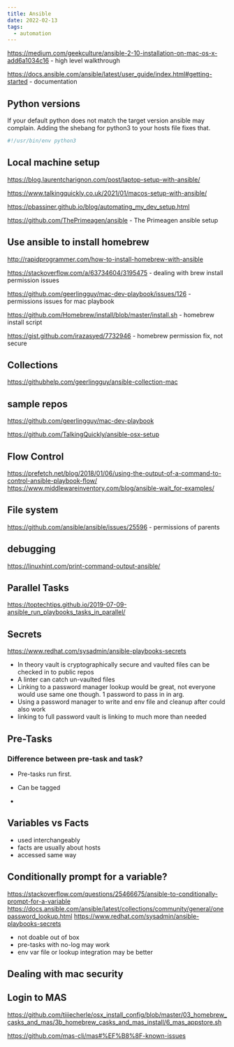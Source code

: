 ```yaml
---
title: Ansible
date: 2022-02-13
tags:
  - automation
---
```


<https://medium.com/geekculture/ansible-2-10-installation-on-mac-os-x-add6a1034c16> - high level walkthrough

<https://docs.ansible.com/ansible/latest/user_guide/index.html#getting-started> - documentation

## Python versions

If your default python does not match the target version ansible may complain. Adding the shebang for python3 to your hosts file fixes that.

```bash
#!/usr/bin/env python3
```

## Local machine setup

<https://blog.laurentcharignon.com/post/laptop-setup-with-ansible/>

<https://www.talkingquickly.co.uk/2021/01/macos-setup-with-ansible/>

<https://pbassiner.github.io/blog/automating_my_dev_setup.html>

<https://github.com/ThePrimeagen/ansible> - The Primeagen ansible setup

## Use ansible to install homebrew

<http://rapidprogrammer.com/how-to-install-homebrew-with-ansible>

<https://stackoverflow.com/a/63734604/3195475> - dealing with brew install permission issues

<https://github.com/geerlingguy/mac-dev-playbook/issues/126> - permissions issues for mac playbook

<https://github.com/Homebrew/install/blob/master/install.sh> - homebrew install script

<https://gist.github.com/irazasyed/7732946> - homebrew permission fix, not secure

## Collections

<https://githubhelp.com/geerlingguy/ansible-collection-mac>

## sample repos

<https://github.com/geerlingguy/mac-dev-playbook>

<https://github.com/TalkingQuickly/ansible-osx-setup>

## Flow Control

<https://prefetch.net/blog/2018/01/06/using-the-output-of-a-command-to-control-ansible-playbook-flow/>
<https://www.middlewareinventory.com/blog/ansible-wait_for-examples/>

## File system

<https://github.com/ansible/ansible/issues/25596> - permissions of parents

## debugging

<https://linuxhint.com/print-command-output-ansible/>

## Parallel Tasks

<https://toptechtips.github.io/2019-07-09-ansible_run_playbooks_tasks_in_parallel/>

## Secrets

<https://www.redhat.com/sysadmin/ansible-playbooks-secrets>

- In theory vault is cryptographically secure and vaulted files can be checked in to public repos
- A linter can catch un-vaulted files
- Linking to a password manager lookup would be great, not everyone would use same one though. 1 password to pass in in arg.
- Using a password manager to write and env file and cleanup after could also work
- linking to full password vault is linking to much more than needed

## Pre-Tasks

### Difference between pre-task and task?

- Pre-tasks run first.
- Can be tagged

-

## Variables vs Facts

- used interchangeably
- facts are usually about hosts
- accessed same way

## Conditionally prompt for a variable?

<https://stackoverflow.com/questions/25466675/ansible-to-conditionally-prompt-for-a-variable>
<https://docs.ansible.com/ansible/latest/collections/community/general/onepassword_lookup.html>
<https://www.redhat.com/sysadmin/ansible-playbooks-secrets>

- not doable out of box
- pre-tasks with no-log may work
- env var file or lookup integration may be better

## Dealing with mac security

## Login to MAS

<https://github.com/tiiiecherle/osx_install_config/blob/master/03_homebrew_casks_and_mas/3b_homebrew_casks_and_mas_install/6_mas_appstore.sh>

<https://github.com/mas-cli/mas#%EF%B8%8F-known-issues>
